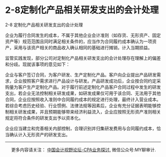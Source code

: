 ﻿2-8定制化产品相关研发支出的会计处理
===================

  

2-8 定制化产品相关研发支出的会计处理

企业为履行合同发生的成本，不属于其他企业会计准则（如存货、无形资产、固定资产等）规范范围且同时满足相关条件的，应当作为合同履约成本确认为一项资产，采用与该资产相关的商品收入确认相同的基础进行摊销，计入当期损益。

监管实践发现，部分公司对定制化产品相关研发支出的会计处理存在理解上的偏差和分歧。现就该事项的意见如下：

企业与客户签订合同，为客户研发、生产定制化产品。客户向企业提出产品研发需求，企业按照客户需求进行产品设计与研发。产品研发成功后，企业按合同约定采购量为客户生产定制化产品。对于履行前述定制化产品客户合同过程中发生的研发支出，若企业无法控制相关研发成果，如研发成果仅可用于该合同、无法用于其他合同，企业应按照收入准则中合同履约成本的规定进行处理，最终计入营业成本。若综合考虑历史经验、行业惯例、法律法规等因素后，企业有充分证据表明能够控制相关研发成果，并且预期能够带来经济利益流入，企业应按照无形资产准则相关规定将符合条件的研发支出予以资本化。

企业应当建立和完善相关内部控制，合理识别并归集研发费用与合同履约成本，恰当确认计入无形资产的研发支出。

* * *

     更多内容请关注： [中国会计视野论坛-CPA业务探讨.](https://bbs.esnai.com/thread-5354530-1-3.html) 微信公众号:MY聊审计.